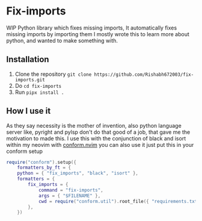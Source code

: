 # Fix-imports

WIP Python library which fixes missing imports, It automatically fixes missing imports by importing them
I mostly wrote this to learn more about python, and wanted to make something with.

## Installation

1. Clone the repository `git clone https://github.com/Rishabh672003/fix-imports.git`
2. Do `cd fix-imports`
3. Run `pipx install .`

## How I use it

As they say necessity is the mother of invention, also python language server like, pyright and pylsp don't do that good
of a job, that gave me the motivation to made this. I use this with the conjunction of black and isort within my neovim
with [conform.nvim](https://github.com/stevearc/conform.nvim) you can also use it just put this in your conform setup

```lua
require("conform").setup({
    formatters_by_ft = {
    python = { "fix_imports", "black", "isort" },
    formatters = {
        fix_imports = {
            command = "fix-imports",
            args = { "$FILENAME" },
            cwd = require("conform.util").root_file({ "requirements.txt", "pyproject.toml" }),
        },
    })
```
